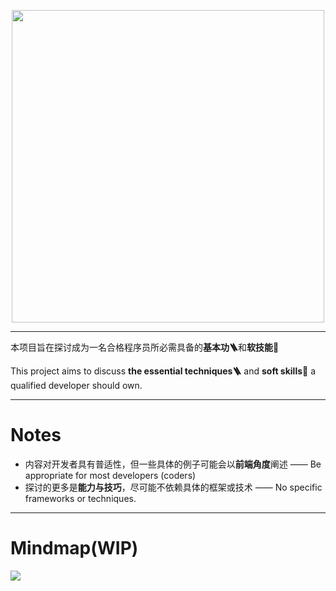 <p align="center">
  <a href="https://chrome.google.com/webstore/detail/context-note/enmeffcefbiehghanidhebgiccljmncl?hl=zh-CN" target="_blank">
    <img width="500" src="https://s3.us-west-2.amazonaws.com/secure.notion-static.com/946404d0-58aa-456b-bb03-8853aa60d398/banner2.jpg?X-Amz-Algorithm=AWS4-HMAC-SHA256&X-Amz-Content-Sha256=UNSIGNED-PAYLOAD&X-Amz-Credential=AKIAT73L2G45EIPT3X45%2F20220412%2Fus-west-2%2Fs3%2Faws4_request&X-Amz-Date=20220412T100951Z&X-Amz-Expires=86400&X-Amz-Signature=a6bc58e04a99f4f3efa155aa42ba96d413e8db8f6e7a2b207b6f1c75a02e80b3&X-Amz-SignedHeaders=host&response-content-disposition=filename%20%3D%22banner2.jpg%22&x-id=GetObject">
  </a>
  <br>
</p>

------
<p > 本项目旨在探讨成为一名合格程序员所必需具备的<strong>基本功🪜</strong>和<strong>软技能🔧</strong></p>
<p > This project aims to discuss <strong>the essential techniques🪜</strong> and <strong>soft skills🔧</strong> a qualified developer should own.</p>

------
# Notes
- 内容对开发者具有普适性，但一些具体的例子可能会以**前端角度**阐述 —— Be appropriate for most developers (coders)
- 探讨的更多是**能力与技巧**，尽可能不依赖具体的框架或技术 —— No specific frameworks or techniques.
------

# Mindmap(WIP)
<img src="https://user-images.githubusercontent.com/7123136/163100532-8ae85c8a-9cbd-45fd-8f57-bea53dd3bb33.svg">
